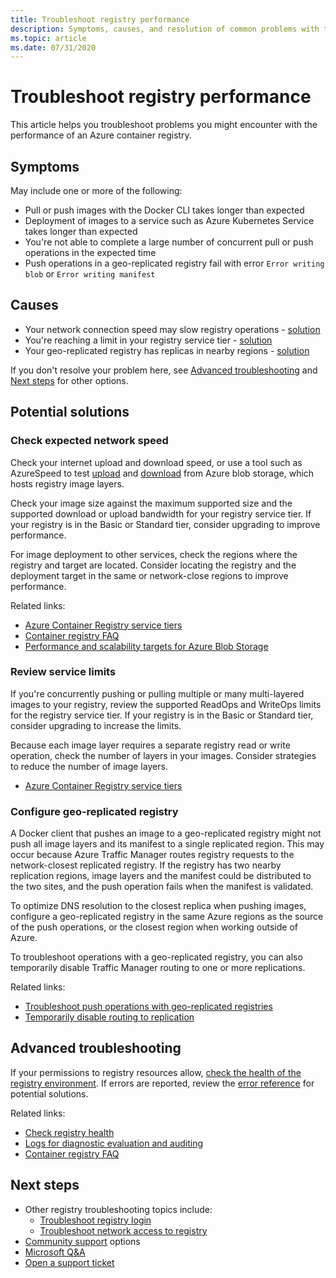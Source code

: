 ```yaml
---
title: Troubleshoot registry performance
description: Symptoms, causes, and resolution of common problems with the performance of a registry
ms.topic: article
ms.date: 07/31/2020
---
```


# Troubleshoot registry performance

This article helps you troubleshoot problems you might encounter with the performance of an Azure container registry. 

## Symptoms

May include one or more of the following:

* Pull or push images with the Docker CLI takes longer than expected
* Deployment of images to a service such as Azure Kubernetes Service takes longer than expected
* You're not able to complete a large number of concurrent pull or push operations in the expected time
* Push operations in a geo-replicated registry fail with error `Error writing blob` or `Error writing manifest`

## Causes

* Your network connection speed may slow registry operations - [solution](#check-expected-network-speed)
* You're reaching a limit in your registry service tier  - [solution](#review-service-limits)
* Your geo-replicated registry has replicas in nearby regions - [solution](#configure-geo-replicated-registry)

If you don't resolve your problem here, see [Advanced troubleshooting](#advanced-troubleshooting) and [Next steps](#next-steps) for other options.

## Potential solutions

### Check expected network speed

Check your internet upload and download speed, or use a tool such as AzureSpeed to test [upload](https://www.azurespeed.com/Azure/Uploadß) and [download](https://www.azurespeed.com/Azure/Download) from Azure blob storage, which hosts registry image layers.

Check your image size against the maximum supported size and the supported download or upload bandwidth for your registry service tier. If your registry is in the Basic or Standard tier, consider upgrading to improve performance. 

For image deployment to other services, check the regions where the registry and target are located. Consider locating the registry and the deployment target in the same or network-close regions to improve performance.

Related links:

* [Azure Container Registry service tiers](container-registry-skus.md)
* [Container registry FAQ](container-registry-faq.md)
* [Performance and scalability targets for Azure Blob Storage](../storage/blobs/scalability-targets.md)

### Review service limits

If you're concurrently pushing or pulling multiple or many multi-layered images to your registry, review the supported ReadOps and WriteOps limits for the registry service tier. If your registry is in the Basic or Standard tier, consider upgrading to increase the limits.

Because each image layer requires a separate registry read or write operation, check the number of layers in your images. Consider strategies to reduce the number of image layers.

* [Azure Container Registry service tiers](container-registry-skus.md)

### Configure geo-replicated registry

A Docker client that pushes an image to a geo-replicated registry might not push all image layers and its manifest to a single replicated region. This may occur because Azure Traffic Manager routes registry requests to the network-closest replicated registry. If the registry has two nearby replication regions, image layers and the manifest could be distributed to the two sites, and the push operation fails when the manifest is validated.

To optimize DNS resolution to the closest replica when pushing images, configure a geo-replicated registry in the same Azure regions as the source of the push operations, or the closest region when working outside of Azure.

To troubleshoot operations with a geo-replicated registry, you can also temporarily disable Traffic Manager routing to one or more replications.


Related links:

* [Troubleshoot push operations with geo-replicated registries](container-registry-geo-replication.md#troubleshoot-push-operations-with-geo-replicated-registries)
* [Temporarily disable routing to replication](container-registry-geo-replication.md#temporarily-disable-routing-to-replication)

## Advanced troubleshooting

If your permissions to registry resources allow, [check the health of the registry environment](container-registry-check-health.md). If errors are reported, review the [error reference](container-registry-health-error-reference.md) for potential solutions.

Related links:

* [Check registry health](container-registry-check-health.md)
* [Logs for diagnostic evaluation and auditing](container-registry-diagnostics-audit-logs.md)
* [Container registry FAQ](container-registry-faq.md)

## Next steps

* Other registry troubleshooting topics include:
  * [Troubleshoot registry login](container-registry-troubleshoot-login.md)
  * [Troubleshoot network access to registry](container-registry-troubleshoot-access.md)
* [Community support](https://azure.microsoft.com/support/community/) options
* [Microsoft Q&A](https://docs.microsoft.com/answers/products/)
* [Open a support ticket](https://azure.microsoft.com/support/create-ticket/)


